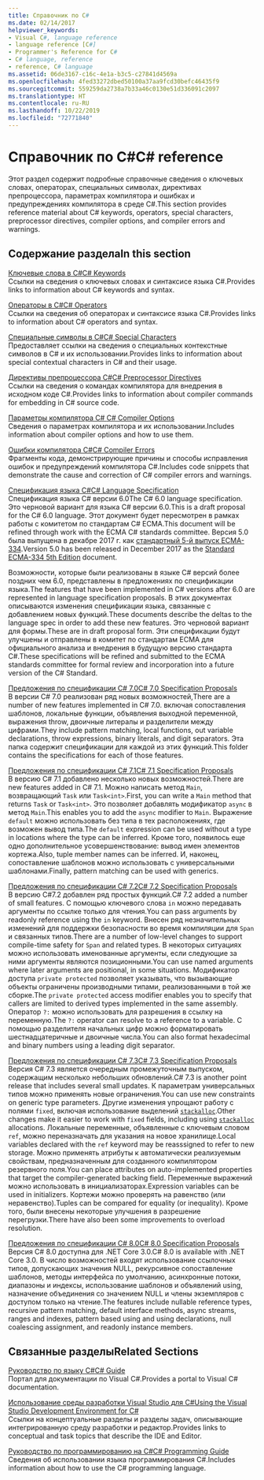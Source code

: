 ```yaml
---
title: Справочник по C#
ms.date: 02/14/2017
helpviewer_keywords:
- Visual C#, language reference
- language reference [C#]
- Programmer's Reference for C#
- C# language, reference
- reference, C# language
ms.assetid: 06de3167-c16c-4e1a-b3c5-c27841d4569a
ms.openlocfilehash: 4fed33272dbed50100a37aa9fcd30befc46435f9
ms.sourcegitcommit: 559259da2738a7b33a46c0130e51d336091c2097
ms.translationtype: HT
ms.contentlocale: ru-RU
ms.lasthandoff: 10/22/2019
ms.locfileid: "72771840"
---
```

# <a name="c-reference"></a><span data-ttu-id="87a6a-102">Справочник по C#</span><span class="sxs-lookup"><span data-stu-id="87a6a-102">C# reference</span></span>

<span data-ttu-id="87a6a-103">Этот раздел содержит подробные справочные сведения о ключевых словах, операторах, специальных символах, директивах препроцессора, параметрах компилятора и ошибках и предупреждениях компилятора в среде C#.</span><span class="sxs-lookup"><span data-stu-id="87a6a-103">This section provides reference material about C# keywords, operators, special characters, preprocessor directives, compiler options, and compiler errors and warnings.</span></span>  
  
## <a name="in-this-section"></a><span data-ttu-id="87a6a-104">Содержание раздела</span><span class="sxs-lookup"><span data-stu-id="87a6a-104">In this section</span></span>

 [<span data-ttu-id="87a6a-105">Ключевые слова в C#</span><span class="sxs-lookup"><span data-stu-id="87a6a-105">C# Keywords</span></span>](./keywords/index.md)  
 <span data-ttu-id="87a6a-106">Ссылки на сведения о ключевых словах и синтаксисе языка C#.</span><span class="sxs-lookup"><span data-stu-id="87a6a-106">Provides links to information about C# keywords and syntax.</span></span>  
  
 [<span data-ttu-id="87a6a-107">Операторы в C#</span><span class="sxs-lookup"><span data-stu-id="87a6a-107">C# Operators</span></span>](./operators/index.md)  
 <span data-ttu-id="87a6a-108">Ссылки на сведения об операторах и синтаксисе языка C#.</span><span class="sxs-lookup"><span data-stu-id="87a6a-108">Provides links to information about C# operators and syntax.</span></span>  

 [<span data-ttu-id="87a6a-109">Специальные символы в C#</span><span class="sxs-lookup"><span data-stu-id="87a6a-109">C# Special Characters</span></span>](./tokens/index.md)  
 <span data-ttu-id="87a6a-110">Предоставляет ссылки на сведения о специальных контекстные символов в C# и их использовании.</span><span class="sxs-lookup"><span data-stu-id="87a6a-110">Provides links to information about special contextual characters in C# and their usage.</span></span>  

 [<span data-ttu-id="87a6a-111">Директивы препроцессора C#</span><span class="sxs-lookup"><span data-stu-id="87a6a-111">C# Preprocessor Directives</span></span>](./preprocessor-directives/index.md)  
 <span data-ttu-id="87a6a-112">Ссылки на сведения о командах компилятора для внедрения в исходном коде C#.</span><span class="sxs-lookup"><span data-stu-id="87a6a-112">Provides links to information about compiler commands for embedding in C# source code.</span></span>  
  
 [<span data-ttu-id="87a6a-113">Параметры компилятора C# </span><span class="sxs-lookup"><span data-stu-id="87a6a-113">C# Compiler Options</span></span>](./compiler-options/index.md)  
 <span data-ttu-id="87a6a-114">Сведения о параметрах компилятора и их использовании.</span><span class="sxs-lookup"><span data-stu-id="87a6a-114">Includes information about compiler options and how to use them.</span></span>  
  
 [<span data-ttu-id="87a6a-115">Ошибки компилятора C#</span><span class="sxs-lookup"><span data-stu-id="87a6a-115">C# Compiler Errors</span></span>](./compiler-messages/index.md)  
 <span data-ttu-id="87a6a-116">Фрагменты кода, демонстрирующие причины и способы исправления ошибок и предупреждений компилятора C#.</span><span class="sxs-lookup"><span data-stu-id="87a6a-116">Includes code snippets that demonstrate the cause and correction of C# compiler errors and warnings.</span></span>  
  
 [<span data-ttu-id="87a6a-117">Спецификация языка C#</span><span class="sxs-lookup"><span data-stu-id="87a6a-117">C# Language Specification</span></span>](../../../_csharplang/spec/introduction.md)  
 <span data-ttu-id="87a6a-118">Спецификация языка C# версии 6.0</span><span class="sxs-lookup"><span data-stu-id="87a6a-118">The C# 6.0 language specification.</span></span> <span data-ttu-id="87a6a-119">Это черновой вариант для языка C# версии 6.0.</span><span class="sxs-lookup"><span data-stu-id="87a6a-119">This is a draft proposal for the C# 6.0 language.</span></span> <span data-ttu-id="87a6a-120">Этот документ будет пересмотрен в рамках работы с комитетом по стандартам C# ECMA.</span><span class="sxs-lookup"><span data-stu-id="87a6a-120">This document will be refined through work with the ECMA C# standards committee.</span></span> <span data-ttu-id="87a6a-121">Версия 5.0 была выпущена в декабре 2017 г. как [стандартный 5-й выпуск ECMA-334](https://www.ecma-international.org/publications/files/ECMA-ST/ECMA-334.pdf).</span><span class="sxs-lookup"><span data-stu-id="87a6a-121">Version 5.0 has been released in December 2017 as the [Standard ECMA-334 5th Edition](https://www.ecma-international.org/publications/files/ECMA-ST/ECMA-334.pdf) document.</span></span>

<span data-ttu-id="87a6a-122">Возможности, которые были реализованы в языке C# версий более поздних чем 6.0, представлены в предложениях по спецификации языка.</span><span class="sxs-lookup"><span data-stu-id="87a6a-122">The features that have been implemented in C# versions after 6.0 are represented in language specification proposals.</span></span> <span data-ttu-id="87a6a-123">В этих документах описываются изменения спецификации языка, связанные с добавлением новых функций.</span><span class="sxs-lookup"><span data-stu-id="87a6a-123">These documents describe the deltas to the language spec in order to add these new features.</span></span> <span data-ttu-id="87a6a-124">Это черновой вариант для формы.</span><span class="sxs-lookup"><span data-stu-id="87a6a-124">These are in draft proposal form.</span></span> <span data-ttu-id="87a6a-125">Эти спецификации будут улучшены и отправлены в комитет по стандартам ECMA для официального анализа и внедрения в будущую версию стандарта C#.</span><span class="sxs-lookup"><span data-stu-id="87a6a-125">These specifications will be refined and submitted to the ECMA standards committee for formal review and incorporation into a future version of the C# Standard.</span></span>

 [<span data-ttu-id="87a6a-126">Предложения по спецификации C# 7.0</span><span class="sxs-lookup"><span data-stu-id="87a6a-126">C# 7.0 Specification Proposals</span></span>](../../../_csharplang/proposals/csharp-7.0/pattern-matching.md)  
 <span data-ttu-id="87a6a-127">В версии C# 7.0 реализован ряд новых возможностей,</span><span class="sxs-lookup"><span data-stu-id="87a6a-127">There are a number of new features implemented in C# 7.0.</span></span> <span data-ttu-id="87a6a-128">включая сопоставления шаблонов, локальные функции, объявления выходной переменной, выражения throw, двоичные литералы и разделители между цифрами.</span><span class="sxs-lookup"><span data-stu-id="87a6a-128">They include pattern matching, local functions, out variable declarations, throw expressions, binary literals, and digit separators.</span></span> <span data-ttu-id="87a6a-129">Эта папка содержит спецификации для каждой из этих функций.</span><span class="sxs-lookup"><span data-stu-id="87a6a-129">This folder contains the specifications for each of those features.</span></span>
  
 [<span data-ttu-id="87a6a-130">Предложения по спецификации C# 7.1</span><span class="sxs-lookup"><span data-stu-id="87a6a-130">C# 7.1 Specification Proposals</span></span>](../../../_csharplang/proposals/csharp-7.1/async-main.md)  
 <span data-ttu-id="87a6a-131">В версию C# 7.1 добавлено несколько новых возможностей.</span><span class="sxs-lookup"><span data-stu-id="87a6a-131">There are new features added in C# 7.1.</span></span> <span data-ttu-id="87a6a-132">Можно написать метод `Main`, возвращающий `Task` или `Task<int>`.</span><span class="sxs-lookup"><span data-stu-id="87a6a-132">First, you can write a `Main` method that returns `Task` or `Task<int>`.</span></span> <span data-ttu-id="87a6a-133">Это позволяет добавлять модификатор `async` в метод `Main`.</span><span class="sxs-lookup"><span data-stu-id="87a6a-133">This enables you to add the `async` modifier to `Main`.</span></span> <span data-ttu-id="87a6a-134">Выражение `default` можно использовать без типа в тех расположениях, где возможен вывод типа.</span><span class="sxs-lookup"><span data-stu-id="87a6a-134">The `default` expression can be used without a type in locations where the type can be inferred.</span></span> <span data-ttu-id="87a6a-135">Кроме того, появилось еще одно дополнительное усовершенствование: вывод имен элементов кортежа.</span><span class="sxs-lookup"><span data-stu-id="87a6a-135">Also, tuple member names can be inferred.</span></span> <span data-ttu-id="87a6a-136">И, наконец, сопоставление шаблонов можно использовать с универсальными шаблонами.</span><span class="sxs-lookup"><span data-stu-id="87a6a-136">Finally, pattern matching can be used with generics.</span></span>

 [<span data-ttu-id="87a6a-137">Предложения по спецификации C# 7.2</span><span class="sxs-lookup"><span data-stu-id="87a6a-137">C# 7.2 Specification Proposals</span></span>](../../../_csharplang/proposals/csharp-7.2/readonly-ref.md)  
 <span data-ttu-id="87a6a-138">В версию C#7.2 добавлен ряд простых функций.</span><span class="sxs-lookup"><span data-stu-id="87a6a-138">C# 7.2 added a number of small features.</span></span> <span data-ttu-id="87a6a-139">С помощью ключевого слова `in` можно передавать аргументы по ссылке только для чтения.</span><span class="sxs-lookup"><span data-stu-id="87a6a-139">You can pass arguments by readonly reference using the `in` keyword.</span></span> <span data-ttu-id="87a6a-140">Внесен ряд незначительных изменений для поддержки безопасности во время компиляции для `Span` и связанных типов.</span><span class="sxs-lookup"><span data-stu-id="87a6a-140">There are a number of low-level changes to support compile-time safety for `Span` and related types.</span></span> <span data-ttu-id="87a6a-141">В некоторых ситуациях можно использовать именованные аргументы, если следующие за ними аргументы являются позиционными.</span><span class="sxs-lookup"><span data-stu-id="87a6a-141">You can use named arguments where later arguments are positional, in some situations.</span></span> <span data-ttu-id="87a6a-142">Модификатор доступа `private protected` позволяет указывать, что вызывающие объекты ограничены производными типами, реализованными в той же сборке.</span><span class="sxs-lookup"><span data-stu-id="87a6a-142">The `private protected` access modifier enables you to specify that callers are limited to derived types implemented in the same assembly.</span></span> <span data-ttu-id="87a6a-143">Оператор `?:` можно использовать для разрешения в ссылку на переменную.</span><span class="sxs-lookup"><span data-stu-id="87a6a-143">The `?:` operator can resolve to a reference to a variable.</span></span> <span data-ttu-id="87a6a-144">С помощью разделителя начальных цифр можно форматировать шестнадцатеричные и двоичные числа.</span><span class="sxs-lookup"><span data-stu-id="87a6a-144">You can also format hexadecimal and binary numbers using a leading digit separator.</span></span>

 [<span data-ttu-id="87a6a-145">Предложения по спецификации C# 7.3</span><span class="sxs-lookup"><span data-stu-id="87a6a-145">C# 7.3 Specification Proposals</span></span>](../../../_csharplang/proposals/csharp-7.3/blittable.md)  
 <span data-ttu-id="87a6a-146">Версия C# 7.3 является очередным промежуточным выпуском, содержащим несколько небольших обновлений.</span><span class="sxs-lookup"><span data-stu-id="87a6a-146">C# 7.3 is another point release that includes several small updates.</span></span> <span data-ttu-id="87a6a-147">К параметрам универсальных типов можно применять новые ограничения.</span><span class="sxs-lookup"><span data-stu-id="87a6a-147">You can use new constraints on generic type parameters.</span></span> <span data-ttu-id="87a6a-148">Другие изменения упрощают работу с полями `fixed`, включая использование выделений [`stackalloc`](./operators/stackalloc.md).</span><span class="sxs-lookup"><span data-stu-id="87a6a-148">Other changes make it easier to work with `fixed` fields, including using [`stackalloc`](./operators/stackalloc.md) allocations.</span></span> <span data-ttu-id="87a6a-149">Локальные переменные, объявленные с ключевым словом `ref`, можно переназначать для указания на новое хранилище.</span><span class="sxs-lookup"><span data-stu-id="87a6a-149">Local variables declared with the `ref` keyword may be reasssigned to refer to new storage.</span></span> <span data-ttu-id="87a6a-150">Можно применять атрибуты к автоматически реализуемым свойствам, предназначенным для созданного компилятором резервного поля.</span><span class="sxs-lookup"><span data-stu-id="87a6a-150">You can place attributes on auto-implemented properties that target the compiler-generated backing field.</span></span> <span data-ttu-id="87a6a-151">Переменные выражений можно использовать в инициализаторах.</span><span class="sxs-lookup"><span data-stu-id="87a6a-151">Expression variables can be used in initializers.</span></span> <span data-ttu-id="87a6a-152">Кортежи можно проверять на равенство (или неравенство).</span><span class="sxs-lookup"><span data-stu-id="87a6a-152">Tuples can be compared for equality (or inequality).</span></span> <span data-ttu-id="87a6a-153">Кроме того, были внесены некоторые улучшения в разрешение перегрузки.</span><span class="sxs-lookup"><span data-stu-id="87a6a-153">There have also been some improvements to overload resolution.</span></span>
  
 [<span data-ttu-id="87a6a-154">Предложения по спецификации C# 8.0</span><span class="sxs-lookup"><span data-stu-id="87a6a-154">C# 8.0 Specification Proposals</span></span>](../../../_csharplang/proposals/csharp-8.0/nullable-reference-types.md)  
 <span data-ttu-id="87a6a-155">Версия C# 8.0 доступна для .NET Core 3.0.</span><span class="sxs-lookup"><span data-stu-id="87a6a-155">C# 8.0 is available with .NET Core 3.0.</span></span> <span data-ttu-id="87a6a-156">В число возможностей входят использование ссылочных типов, допускающих значения NULL, рекурсивное сопоставление шаблонов, методы интерфейса по умолчанию, асинхронные потоки, диапазоны и индексы, использование шаблонов и объявлений using, назначение объединения со значением NULL и члены экземпляров с доступом только на чтение.</span><span class="sxs-lookup"><span data-stu-id="87a6a-156">The features include nullable reference types, recursive pattern matching, default interface methods, async streams, ranges and indexes, pattern based using and using declarations, null coalescing assignment, and readonly instance members.</span></span>
  
## <a name="related-sections"></a><span data-ttu-id="87a6a-157">Связанные разделы</span><span class="sxs-lookup"><span data-stu-id="87a6a-157">Related Sections</span></span>  

 [<span data-ttu-id="87a6a-158">Руководство по языку C#</span><span class="sxs-lookup"><span data-stu-id="87a6a-158">C# Guide</span></span>](../index.md)  
 <span data-ttu-id="87a6a-159">Портал для документации по Visual C#.</span><span class="sxs-lookup"><span data-stu-id="87a6a-159">Provides a portal to Visual C# documentation.</span></span>  
  
 [<span data-ttu-id="87a6a-160">Использование среды разработки Visual Studio для C#</span><span class="sxs-lookup"><span data-stu-id="87a6a-160">Using the Visual Studio Development Environment for C#</span></span>](/visualstudio/get-started/csharp)  
 <span data-ttu-id="87a6a-161">Ссылки на концептуальные разделы и разделы задач, описывающие интегрированную среду разработки и редактор.</span><span class="sxs-lookup"><span data-stu-id="87a6a-161">Provides links to conceptual and task topics that describe the IDE and Editor.</span></span>  
  
 [<span data-ttu-id="87a6a-162">Руководство по программированию на C#</span><span class="sxs-lookup"><span data-stu-id="87a6a-162">C# Programming Guide</span></span>](../programming-guide/index.md)  
 <span data-ttu-id="87a6a-163">Сведения об использовании языка программирования C#.</span><span class="sxs-lookup"><span data-stu-id="87a6a-163">Includes information about how to use the C# programming language.</span></span>
